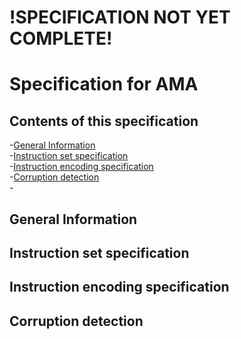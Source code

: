 # !SPECIFICATION NOT YET COMPLETE!  
# Specification for AMA  
## Contents of this specification  
-[General Information](#general-information)  
-[Instruction set specification](#instruction-set-specification)  
-[Instruction encoding specification](#instruction-encoding-specification)  
-[Corruption detection](#corruption-detection)  
-[](#)
## General Information  
## Instruction set specification  
## Instruction encoding specification  
## Corruption detection  
